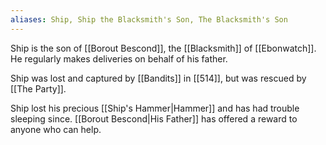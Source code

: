 ```yaml
---
aliases: Ship, Ship the Blacksmith's Son, The Blacksmith's Son
---
```

Ship is the son of [[Borout Bescond]], the [[Blacksmith]] of [[Ebonwatch]]. He regularly makes deliveries on behalf of his father.

Ship was lost and captured by [[Bandits]] in [[514]], but was rescued by [[The Party]].

Ship lost his precious [[Ship's Hammer|Hammer]] and has had trouble sleeping since. [[Borout Bescond|His Father]] has offered a reward to anyone who can help.